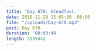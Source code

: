 ```yaml
---
title: 'Day 670: Steadfast.'
date: 2018-11-20 15:05:00 -08:00
file: "/uploads/Day-670.mp3"
post: Day 670
duration: '00:03:49'
length: 3539442
---
```


